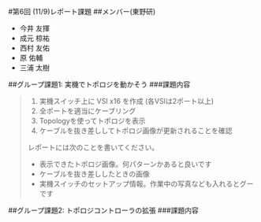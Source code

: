 #第6回 (11/9)レポート課題
##メンバー(東野研)
* 今井 友揮
* 成元 椋祐
* 西村 友佑
* 原 佑輔
* 三浦 太樹

##グループ課題1: 実機でトポロジを動かそう
###課題内容
> 1. 実機スイッチ上に VSI x16 を作成 (各VSIは2ポート以上)
> 2. 全ポートを適当にケーブリング
> 3. Topologyを使ってトポロジを表示
> 4. ケーブルを抜き差ししてトポロジ画像が更新されることを確認
>
> レポートには次のことを書いてください。
>
> * 表示できたトポロジ画像。何パターンかあると良いです
> * ケーブルを抜き差ししたときの画像
> * 実機スイッチのセットアップ情報。作業中の写真なども入れるとグーです

##グループ課題2: トポロジコントローラの拡張
###課題内容
